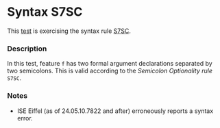 # Syntax S7SC

This [test](.) is exercising the syntax rule [S7SC](../Readme.md).

### Description

In this test, feature `f` has two formal argument declarations separated by two semicolons. This is valid according to the *Semicolon Optionality rule* `S7SC`.

### Notes

* ISE Eiffel (as of 24.05.10.7822 and after) erroneously reports a syntax error.
